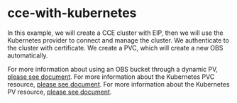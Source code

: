 # cce-with-kubernetes

In this example, we will create a CCE cluster with EIP,
then we will use the Kubernetes provider to connect and manage the cluster.
We authenticate to the cluster with certificate.
We create a PVC, which will create a new OBS automatically.

For more information about using an OBS bucket through a dynamic PV,
[please see document](https://support.huaweicloud.com/intl/en-us/usermanual-cce/cce_10_0630.html).
For more information about the Kubernetes PVC resource,
[please see document](https://registry.terraform.io/providers/hashicorp/kubernetes/latest/docs/resources/persistent_volume_claim).
For more information about the Kubernetes PV resource,
[please see document](https://registry.terraform.io/providers/hashicorp/kubernetes/latest/docs/resources/persistent_volume).
